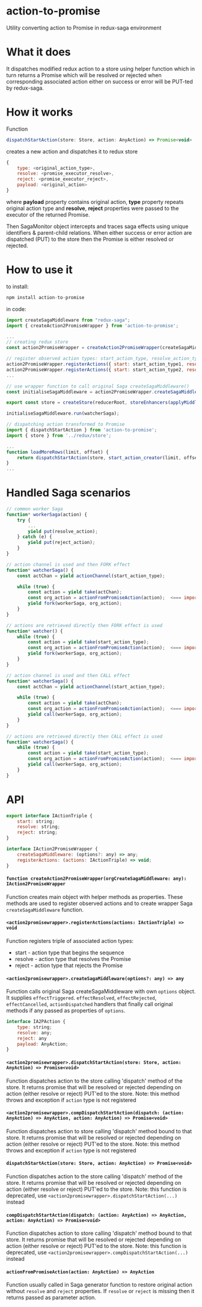 # action-to-promise
Utility converting action to Promise in redux-saga environment

# What it does
It dispatches modified redux action to a store using helper function which in turn returns a Promise which will be resolved 
or rejected when corresponding associated action either on success or error will be PUT-ted by redux-saga.

# How it works
Function 
```javascript
dispatchStartAction(store: Store, action: AnyAction) => Promise<void> 
```
creates a new action and dispatches it to redux store
```javascript
{ 
    type: <original_action_type>, 
    resolve: <promise_executor_resolve>, 
    reject: <promise_executor_reject>, 
    payload: <original_action> 
}
```
where **payload** property contains original action, **type** property repeats original action type and **resolve**, **reject** properties 
were passed to the executor of the returned Promise.

Then SagaMonitor object intercepts and traces saga effects using unique identifiers & parent-child relations. 
When either success or error action are dispatched (PUT) to the store then the Promise is either resolved or rejected.

# How to use it

to install:
```javascript
npm install action-to-promise
```

in code:
```javascript
import createSagaMiddleware from "redux-saga";
import { createAction2PromiseWrapper } from 'action-to-promise';

...
// creating redux store
const action2PromiseWrapper = createAction2PromiseWrapper(createSagaMiddleware);  // pass Saga createSagaMiddleware function as parameter

// register observed action types: start_action_type, resolve_action_type, reject_action_type
action2PromiseWrapper.registerActions({ start: start_action_type1, resolve: resolve_action_type1, reject: reject_action_type1 });
action2PromiseWrapper.registerActions({ start: start_action_type2, resolve: resolve_action_type2, reject: reject_action_type2 });
...

// use wrapper function to call original Saga createSagaMiddleware()
const initialiseSagaMiddleware = action2PromiseWrapper.createSagaMiddleware();

export const store = createStore(reducerRoot, storeEnhancers(applyMiddleware(initialiseSagaMiddleware)));

initialiseSagaMiddleware.run(watcherSaga);
```

```javascript
// dispatching action transformed to Promise
import { dispatchStartAction } from 'action-to-promise';
import { store } from '../redux/store';

...
function loadMoreRows(limit, offset) {
    return dispatchStartAction(store, start_action_creator(limit, offset));
}
...
```

# Handled Saga scenarios
```javascript
// common worker Saga
function* workerSaga(action) {
    try {
        ...
        yield put(resolve_action);
    } catch (e) {
        yield put(reject_action);
    }
}
```

```javascript
// action channel is used and then FORK effect
function* watcherSaga() {
    const actChan = yield actionChannel(start_action_type);

    while (true) {
        const action = yield take(actChan);
        const org_action = actionFromPromiseAction(action);  <=== important: function restores original action
        yield fork(workerSaga, org_action);
    }
}
```

```javascript
// actions are retrieved directly then FORK effect is used
function* watcher() {
    while (true) {
        const action = yield take(start_action_type);
        const org_action = actionFromPromiseAction(action);  <=== important: function restores original action
        yield fork(workerSaga, org_action);
    }
}
```

```javascript
// action channel is used and then CALL effect
function* watcherSaga() {
    const actChan = yield actionChannel(start_action_type);

    while (true) {
        const action = yield take(actChan);
        const org_action = actionFromPromiseAction(action);  <=== important: function restores original action
        yield call(workerSaga, org_action);
    }
}
```

```javascript
// actions are retrieved directly then CALL effect is used
function* watcherSaga() {
    while (true) {
        const action = yield take(start_action_type);
        const org_action = actionFromPromiseAction(action);  <=== important: function restores original action
        yield call(workerSaga, org_action);
    }
}
```

# API

```javascript
export interface IActionTriple {
    start: string;
    resolve: string;
    reject: string;
}

interface IAction2PromiseWrapper {
    createSagaMiddleware: (options?: any) => any; 
    registerActions: (actions: IActionTriple) => void; 
}  
```

#### `function createAction2PromiseWrapper(orgCreateSagaMiddleware: any): IAction2PromiseWrapper`

Function creates main object with helper methods as properties. These methods are used to register observed actions 
and to create wrapper Saga `createSagaMiddleware` function.

#### `<action2promisewrapper>.registerActions(actions: IActionTriple) => void`

Function registers triple of associated action types:
* start - action type that begins the sequence
* resolve - action type that resolves the Promise
* reject - action type that rejects the Promise

#### `<action2promisewrapper>.createSagaMiddleware(options?: any) => any`

Function calls original Saga createSagaMiddleware with own `options` object. It supplies `effectTriggered`. `effectResolved`,
`effectRejected`, `effectCancelled`, `actionDispatched` handlers that finally call original methods if any passed as properties 
of `options`.

```javascript
interface IA2PAction {
    type: string;
    resolve: any;
    reject: any
    payload: AnyAction;
}
```

#### `<action2promisewrapper>.dispatchStartAction(store: Store, action: AnyAction) => Promise<void>`

Function dispatches action to the store calling 'dispatch' method of the store. It returns promise that will be resolved or rejected
depending on action (either resolve or reject) PUT'ed to the store.
Note: this method throws and exception if `action` type is not registered

#### `<action2promisewrapper>.compDispatchStartAction(dispatch: (action: AnyAction) => AnyAction, action: AnyAction) => Promise<void>`

Function dispatches action to store calling 'dispatch' method bound to that store. It returns promise that will be resolved or rejected
depending on action (either resolve or reject) PUT'ed to the store.
Note: this method throws and exception if `action` type is not registered

#### `dispatchStartAction(store: Store, action: AnyAction) => Promise<void>`

Function dispatches action to the store calling 'dispatch' method of the store. It returns promise that will be resolved or rejected
depending on action (either resolve or reject) PUT'ed to the store.
Note: this function is deprecated, use `<action2promisewrapper>.dispatchStartAction(...)` instead

#### `compDispatchStartAction(dispatch: (action: AnyAction) => AnyAction, action: AnyAction) => Promise<void>`

Function dispatches action to store calling 'dispatch' method bound to that store. It returns promise that will be resolved or rejected
depending on action (either resolve or reject) PUT'ed to the store.
Note: this function is deprecated, use `<action2promisewrapper>.compDispatchStartAction(...)` instead

#### `actionFromPromiseAction(action: AnyAction) => AnyAction`

Function usually called in Saga generator function to restore original action without `resolve` and `reject` properties.
If `resolve` or `reject` is missing then it returns passed as parameter action.
